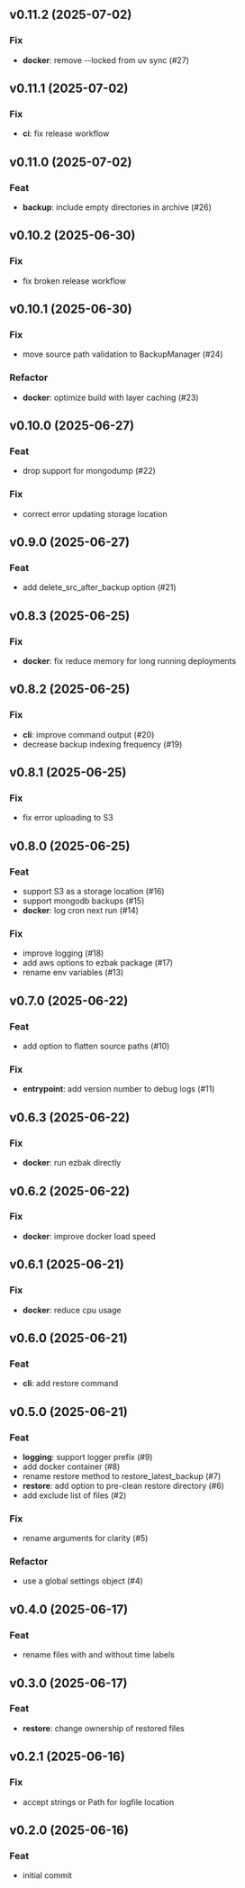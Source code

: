 ## v0.11.2 (2025-07-02)

### Fix

- **docker**: remove --locked from uv sync (#27)

## v0.11.1 (2025-07-02)

### Fix

- **ci**: fix release workflow

## v0.11.0 (2025-07-02)

### Feat

- **backup**: include empty directories in archive (#26)

## v0.10.2 (2025-06-30)

### Fix

- fix broken release workflow

## v0.10.1 (2025-06-30)

### Fix

- move source path validation to BackupManager (#24)

### Refactor

- **docker**: optimize build with layer caching (#23)

## v0.10.0 (2025-06-27)

### Feat

- drop support for mongodump (#22)

### Fix

- correct error updating storage location

## v0.9.0 (2025-06-27)

### Feat

- add delete_src_after_backup option (#21)

## v0.8.3 (2025-06-25)

### Fix

- **docker**: fix reduce memory for long running deployments

## v0.8.2 (2025-06-25)

### Fix

- **cli**: improve command output (#20)
- decrease backup indexing frequency (#19)

## v0.8.1 (2025-06-25)

### Fix

- fix error uploading to S3

## v0.8.0 (2025-06-25)

### Feat

- support S3 as a storage location (#16)
- support mongodb backups (#15)
- **docker**: log cron next run (#14)

### Fix

- improve logging (#18)
- add aws options to ezbak package (#17)
- rename env variables (#13)

## v0.7.0 (2025-06-22)

### Feat

- add option to flatten source paths (#10)

### Fix

- **entrypoint**: add version number to debug logs (#11)

## v0.6.3 (2025-06-22)

### Fix

- **docker**: run ezbak directly

## v0.6.2 (2025-06-22)

### Fix

- **docker**: improve docker load speed

## v0.6.1 (2025-06-21)

### Fix

- **docker**: reduce cpu usage

## v0.6.0 (2025-06-21)

### Feat

- **cli**: add restore command

## v0.5.0 (2025-06-21)

### Feat

- **logging**: support logger prefix (#9)
- add docker container (#8)
- rename restore method to restore_latest_backup (#7)
- **restore**: add option to pre-clean restore directory (#6)
- add exclude list of files (#2)

### Fix

- rename arguments for clarity (#5)

### Refactor

- use a global settings object (#4)

## v0.4.0 (2025-06-17)

### Feat

- rename files with and without time labels

## v0.3.0 (2025-06-17)

### Feat

- **restore**: change ownership of restored files

## v0.2.1 (2025-06-16)

### Fix

- accept strings or Path for logfile location

## v0.2.0 (2025-06-16)

### Feat

- initial commit

